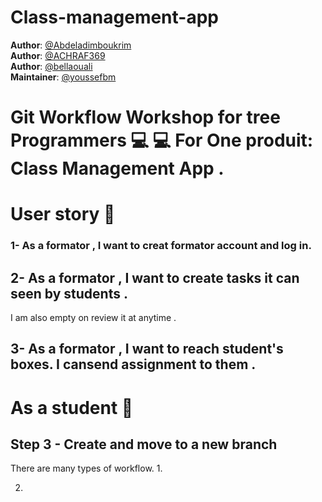 # Class-management-app

**Author**: [@Abdeladimboukrim](https://github.com/Abdeladimboukrim)  
**Author**: [@ACHRAF369](https://github.com/ACHRAF369)  
**Author**: [@bellaouali](https://github.com/bellaouali)  
**Maintainer**: [@youssefbm ](https://github.com/youssefbm)

# Git Workflow Workshop for tree Programmers 💻 💻  For One produit: Class Management App .





<!-- ***********************************************************-->
#  User story  :rocket:



### 1- As a formator , I want to creat formator account and log in.

  ## 2- As a formator , I want to create tasks it can  seen by students .
 I am also empty on review it at anytime .

## 3- As a formator , I want to reach student's boxes. I cansend assignment to them .
 

<!-- ***********************************************************-->
#  As a student :rocket:

<!-- ***********************************************************-->
## Step 3 - Create and move to a new branch

There are many types of workflow. 
1. 

2.
